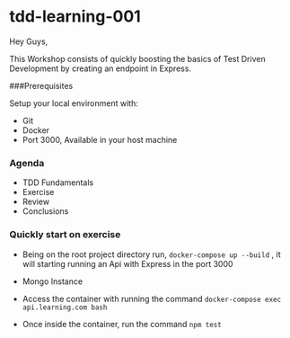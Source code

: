 # tdd-learning-001

Hey Guys,

This Workshop consists of quickly boosting the basics of Test Driven Development by creating an endpoint in Express.


###Prerequisites

Setup your local environment with:

- Git
- Docker
- Port 3000, Available in your host machine

### Agenda

- TDD Fundamentals
- Exercise
- Review
- Conclusions


### Quickly start on exercise

- Being on the root project directory run, `docker-compose up --build` ,  it will starting running an Api with Express in the port 3000
 - Mongo Instance

- Access the container with running the command `docker-compose exec api.learning.com bash`

- Once inside the container, run the command `npm test`